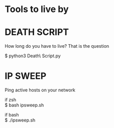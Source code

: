 # Tools to live by  

DEATH SCRIPT
============

How long do you have to live? That is the question  

$ python3 Death\ Script.py

IP SWEEP
============

Ping active hosts on your network

if zsh  
$ bash ipsweep.sh

if bash  
$ ./ipsweep.sh
